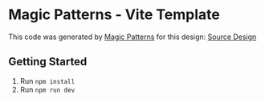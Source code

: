 # Magic Patterns - Vite Template

This code was generated by [Magic Patterns](https://magicpatterns.com) for this design: [Source Design](https://www.magicpatterns.com/c/36paivsyp7zgpn7qqxr8az)

## Getting Started

1. Run `npm install`
2. Run `npm run dev`
